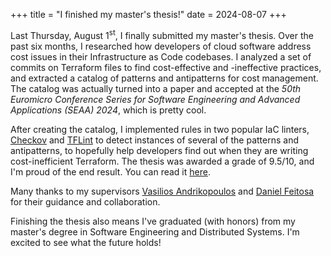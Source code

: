 +++
title = "I finished my master's thesis!"
date = 2024-08-07
+++

Last Thursday, August 1<sup>st</sup>, I finally submitted my master's thesis. Over the past six months, I researched how developers of cloud software address cost issues in their Infrastructure as Code codebases. I analyzed a set of commits on Terraform files to find cost-effective and -ineffective practices, and extracted a catalog of patterns and antipatterns for cost management. The catalog was actually turned into a paper and accepted at the *50th Euromicro Conference Series for Software Engineering and Advanced Applications (SEAA) 2024*, which is pretty cool.

After creating the catalog, I implemented rules in two popular IaC linters, [Checkov](https://checkov.io) and [TFLint](https://github.com/terraform-linters/tflint) to detect instances of several of the patterns and antipatterns, to hopefully help developers find out when they are writing cost-inefficient Terraform. The thesis was awarded a grade of 9.5/10, and I'm proud of the end result. You can read it [here](https://fse.studenttheses.ub.rug.nl/id/eprint/33811).

Many thanks to my supervisors [Vasilios Andrikopoulos](https://vandriko.github.io) and [Daniel Feitosa](https://feitosa-daniel.github.io) for their guidance and collaboration.

Finishing the thesis also means I've graduated (with honors) from my master's degree in Software Engineering and Distributed Systems. I'm excited to see what the future holds!
